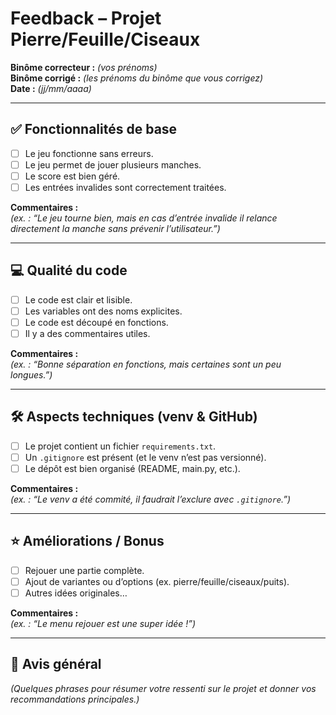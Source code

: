 # Feedback – Projet Pierre/Feuille/Ciseaux

**Binôme correcteur :** _(vos prénoms)_  
**Binôme corrigé :** _(les prénoms du binôme que vous corrigez)_  
**Date :** _(jj/mm/aaaa)_  

---

## ✅ Fonctionnalités de base
- [ ] Le jeu fonctionne sans erreurs.  
- [ ] Le jeu permet de jouer plusieurs manches.  
- [ ] Le score est bien géré.  
- [ ] Les entrées invalides sont correctement traitées.  

**Commentaires :**  
_(ex. : “Le jeu tourne bien, mais en cas d’entrée invalide il relance directement la manche sans prévenir l’utilisateur.”)_  

---

## 💻 Qualité du code
- [ ] Le code est clair et lisible.  
- [ ] Les variables ont des noms explicites.  
- [ ] Le code est découpé en fonctions.  
- [ ] Il y a des commentaires utiles.  

**Commentaires :**  
_(ex. : “Bonne séparation en fonctions, mais certaines sont un peu longues.”)_  

---

## 🛠️ Aspects techniques (venv & GitHub)
- [ ] Le projet contient un fichier `requirements.txt`.  
- [ ] Un `.gitignore` est présent (et le venv n’est pas versionné).  
- [ ] Le dépôt est bien organisé (README, main.py, etc.).  

**Commentaires :**  
_(ex. : “Le venv a été commité, il faudrait l’exclure avec `.gitignore`.”)_  

---

## ⭐ Améliorations / Bonus
- [ ] Rejouer une partie complète.  
- [ ] Ajout de variantes ou d’options (ex. pierre/feuille/ciseaux/puits).  
- [ ] Autres idées originales…  

**Commentaires :**  
_(ex. : “Le menu rejouer est une super idée !”)_  

---

## 🎯 Avis général
_(Quelques phrases pour résumer votre ressenti sur le projet et donner vos recommandations principales.)_
